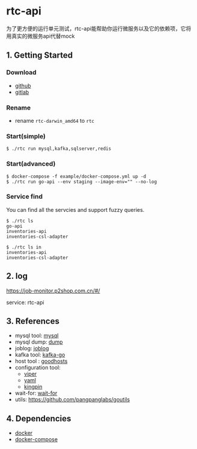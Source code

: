 # rtc-api

为了更方便的运行单元测试，rtc-api能帮助你运行微服务以及它的依赖项，它将用真实的微服务api代替mock

## 1. Getting Started

### Download

- [github](https://github.com/relax-space/rtc-api/releases)
- [gitlab](https://gitlab.p2shop.cn:8443/qa/rtc-api/-/tags)

### Rename

- rename `rtc-darwin_amd64` to `rtc`

### Start(simple)

```
$ ./rtc run mysql,kafka,sqlserver,redis
```

### Start(advanced)

```
$ docker-compose -f example/docker-compose.yml up -d
$ ./rtc run go-api --env staging --image-env="" --no-log
```

### Service find
You can find all the servcies and support fuzzy queries.
```
$ ./rtc ls
go-api
inventories-api
inventories-csl-adapter
```
```
$ ./rtc ls in
inventories-api
inventories-csl-adapter
```

## 2. log
https://job-monitor.p2shop.com.cn/#/

service: rtc-api

## 3. References

- mysql tool: [mysql](https://github.com/go-sql-driver/mysql)
- mysql dump: [dump](https://github.com/relax-space/go-mysqldump)
- joblog: [joblog](https://github.com/ElandGroup/joblog)
- kafka tool: [kafka-go](https://github.com/segmentio/kafka-go)
- host tool : [goodhosts](https://github.com/lextoumbourou/goodhosts)
- configuration tool: 
  - [viper](https://github.com/spf13/viper) 
  - [yaml](https://github.com/ghodss/yaml)
  - [kingpin](https://github.com/alecthomas/kingpin)
- wait-for: [wait-for](https://github.com/fmiguelez/wait-for.git)
- utils: https://github.com/pangpanglabs/goutils

## 4. Dependencies

- [docker](https://yeasy.gitbooks.io/docker_practice/install/)
- [docker-compose](https://yeasy.gitbooks.io/docker_practice/compose/install.html)
